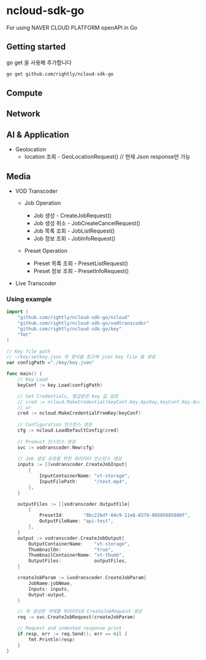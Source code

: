 # ncloud-sdk-go
For using NAVER CLOUD PLATFORM openAPI in Go

## Getting started

go get 을 사용해 추가합니다
```sh
go get github.com/rightly/ncloud-sdk-go
```

## Compute

## Network

## AI & Application

- Geolocation
  - location 조회 - GeoLocationRequest() // 현재 Json response만 가능

## Media

- VOD Transcoder
    - Job Operation
        - Job 생성 - CreateJobRequest()
        - Job 생성 취소 - JobCreateCancelRequest()
        - Job 목록 조회 - JobListRequest()
        - Job 정보 조회 - JobInfoRequest()

    - Preset Operation
        - Preset 목록 조회 - PresetListRequest()
        - Preset 정보 조회 - PresetInfoRequest()

- Live Transcoder

### Using example
```go
import (
	"github.com/rightly/ncloud-sdk-go/ncloud"
	"github.com/rightly/ncloud-sdk-go/vodtranscoder"
	"github.com/rightly/ncloud-sdk-go/key"
	"fmt"
)

// Key file path
// ~/key/setkey.json 의 양식을 참고해 json key file 을 생성
var configPath ="./key/key.json"

func main() {
	// Key Load
	keyConf := key.Load(configPath)

	// Set Credentials, 발급받은 key 값 설정
	// cred := ncloud.MakeCredential(keyConf.Key.ApiKey,keyConf.Key.AccessKey,keyConf.Key.SecretKey)
	// or
	cred := ncloud.MakeCredentialFromKey(keyConf)
	
	// Configuration 인스턴스 생성
	cfg := ncloud.LoadDefaultConfig(cred)
    
	// Product 인스턴스 생성
	svc := vodranscoder.New(cfg)
    
	// Job 생성 요청을 위한 파라미터 인스턴스 생성
	inputs := []vodranscoder.CreateJobInput{
		{
			InputContainerName: "vt-storage",
			InputFilePath:      "/test.mp4",
		},
	}

	outputFiles := []vodranscoder.OutputFile{
		{
			PresetId:       "9bc226df-04c9-11e8-8379-00505685080f",
			OutputFileName: "api-test",
		},
	}
	output := vodranscoder.CreateJobOutput{
		OutputContainerName:    "vt-storage",
		ThumbnailOn:            "true",
		ThumbnailContainerName: "vt-thumb",
		OutputFiles:            outputFiles,
	}

	createJobParam := &vodranscoder.CreateJobParam{
		JobName:jobNmae,
		Inputs: inputs,
		Output:output,
	}

	// 위 생성한 객체를 파라미터로 CreateJobRequest 생성
	req := svc.CreateJobRequest(createJobParam)

	// Request and indented response print
	if resp, err := req.Send(); err == nil {
		fmt.Println(resp)
	}
}
```

